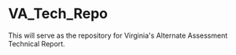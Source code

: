 # VA_Tech_Repo
This will serve as the repository for Virginia's Alternate Assessment Technical Report.
